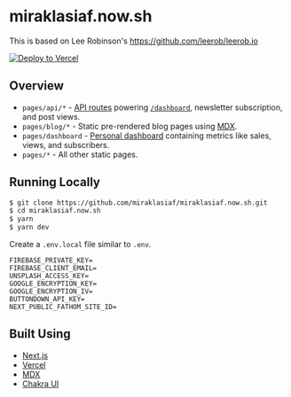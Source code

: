 # miraklasiaf.now.sh

This is based on Lee Robinson's https://github.com/leerob/leerob.io

[![Deploy to Vercel](https://vercel.com/button)](https://vercel.com/import/project?template=https://github.com/miraklasiaf/miraklasiaf.now.sh)

## Overview

- `pages/api/*` - [API routes](https://nextjs.org/docs/api-routes/introduction) powering [`/dashboard`](https://miraklasiaf.now.sh/dashboard), newsletter subscription, and post views.
- `pages/blog/*` - Static pre-rendered blog pages using [MDX](https://github.com/mdx-js/mdx).
- `pages/dashboard` - [Personal dashboard](https://miraklasiaf.now.sh/dashboard) containing metrics like sales, views, and subscribers.
- `pages/*` - All other static pages.

## Running Locally

```bash
$ git clone https://github.com/miraklasiaf/miraklasiaf.now.sh.git
$ cd miraklasiaf.now.sh
$ yarn
$ yarn dev
```

Create a `.env.local` file similar to `.env`.

```
FIREBASE_PRIVATE_KEY=
FIREBASE_CLIENT_EMAIL=
UNSPLASH_ACCESS_KEY=
GOOGLE_ENCRYPTION_KEY=
GOOGLE_ENCRYPTION_IV=
BUTTONDOWN_API_KEY=
NEXT_PUBLIC_FATHOM_SITE_ID=
```

## Built Using

- [Next.js](https://nextjs.org/)
- [Vercel](https://vercel.com)
- [MDX](https://github.com/mdx-js/mdx)
- [Chakra UI](https://chakra-ui.com/)
